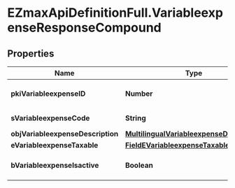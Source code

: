 # EZmaxApiDefinitionFull.VariableexpenseResponseCompound

## Properties

Name | Type | Description | Notes
------------ | ------------- | ------------- | -------------
**pkiVariableexpenseID** | **Number** | The unique ID of the Variableexpense | 
**sVariableexpenseCode** | **String** | The code of the Variableexpense | [optional] 
**objVariableexpenseDescription** | [**MultilingualVariableexpenseDescription**](MultilingualVariableexpenseDescription.md) |  | 
**eVariableexpenseTaxable** | [**FieldEVariableexpenseTaxable**](FieldEVariableexpenseTaxable.md) |  | [optional] 
**bVariableexpenseIsactive** | **Boolean** | Whether the variableexpense is active or not | [optional] 


